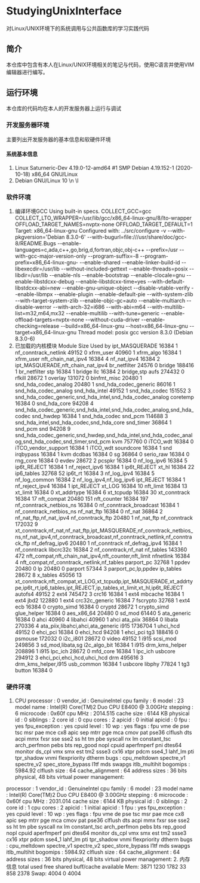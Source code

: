 # StudyingUnixInterface
对Linux/UNIX环境下的系统调用与公共函数库的学习实践代码
## 简介
本仓库中包含有本人在Linux/UNIX环境相关的笔记与代码，使用C语言并使用VIM编辑器进行编写。
## 运行环境
本仓库的代码均在本人的开发服务器上运行与调试
### 开发服务器环境
主要列出开发服务器的基本信息和软硬件环境
#### 系统基本信息
  1. Linux Saturneric-Dev 4.19.0-12-amd64 #1 SMP Debian 4.19.152-1 (2020-10-18) x86_64 GNU/Linux
  2. Debian GNU/Linux 10 \n \l
### 软件环境
1. 编译环境GCC
  Using built-in specs.
  COLLECT_GCC=gcc
  COLLECT_LTO_WRAPPER=/usr/lib/gcc/x86_64-linux-gnu/8/lto-wrapper
  OFFLOAD_TARGET_NAMES=nvptx-none
  OFFLOAD_TARGET_DEFAULT=1
  Target: x86_64-linux-gnu
  Configured with: ../src/configure -v --with-pkgversion='Debian 8.3.0-6' --with-bugurl=file:///usr/share/doc/gcc-8/README.Bugs --enable-languages=c,ada,c++,go,brig,d,fortran,objc,obj-c++ --prefix=/usr --with-gcc-major-version-only --program-suffix=-8 --program-prefix=x86_64-linux-gnu- --enable-shared --enable-linker-build-id --libexecdir=/usr/lib --without-included-gettext --enable-threads=posix --libdir=/usr/lib --enable-nls --enable-bootstrap --enable-clocale=gnu --enable-libstdcxx-debug --enable-libstdcxx-time=yes --with-default-libstdcxx-abi=new --enable-gnu-unique-object --disable-vtable-verify --enable-libmpx --enable-plugin --enable-default-pie --with-system-zlib --with-target-system-zlib --enable-objc-gc=auto --enable-multiarch --disable-werror --with-arch-32=i686 --with-abi=m64 --with-multilib-list=m32,m64,mx32 --enable-multilib --with-tune=generic --enable-offload-targets=nvptx-none --without-cuda-driver --enable-checking=release --build=x86_64-linux-gnu --host=x86_64-linux-gnu --target=x86_64-linux-gnu
  Thread model: posix
  gcc version 8.3.0 (Debian 8.3.0-6) 
2. 已加载的内核模块
    Module                  Size  Used by
  ipt_MASQUERADE         16384  1
  nf_conntrack_netlink    49152  0
  xfrm_user              40960  1
  xfrm_algo              16384  1 xfrm_user
  nft_chain_nat_ipv4     16384  4
  nf_nat_ipv4            16384  2 ipt_MASQUERADE,nft_chain_nat_ipv4
  br_netfilter           24576  0
  bridge                188416  1 br_netfilter
  stp                    16384  1 bridge
  llc                    16384  2 bridge,stp
  aufs                  274432  0
  rfkill                 28672  1
  overlay               131072  0
  binfmt_misc            20480  1
  snd_hda_codec_analog    20480  1
  snd_hda_codec_generic    86016  1 snd_hda_codec_analog
  snd_hda_intel          49152  1
  snd_hda_codec         151552  3 snd_hda_codec_generic,snd_hda_intel,snd_hda_codec_analog
  coretemp               16384  0
  snd_hda_core           94208  4 snd_hda_codec_generic,snd_hda_intel,snd_hda_codec_analog,snd_hda_codec
  snd_hwdep              16384  1 snd_hda_codec
  snd_pcm               114688  3 snd_hda_intel,snd_hda_codec,snd_hda_core
  snd_timer              36864  1 snd_pcm
  snd                    94208  9 snd_hda_codec_generic,snd_hwdep,snd_hda_intel,snd_hda_codec_analog,snd_hda_codec,snd_timer,snd_pcm
  kvm                   757760  0
  iTCO_wdt               16384  0
  iTCO_vendor_support    16384  1 iTCO_wdt
  soundcore              16384  1 snd
  irqbypass              16384  1 kvm
  dcdbas                 16384  0
  sg                     36864  0
  serio_raw              16384  0
  rng_core               16384  0
  evdev                  28672  2
  pcspkr                 16384  0
  nf_log_ipv6            16384  5
  ip6t_REJECT            16384  1
  nf_reject_ipv6         16384  1 ip6t_REJECT
  xt_hl                  16384  22
  ip6_tables             32768  52
  ip6t_rt                16384  3
  nf_log_ipv4            16384  5
  nf_log_common          16384  2 nf_log_ipv4,nf_log_ipv6
  ipt_REJECT             16384  1
  nf_reject_ipv4         16384  1 ipt_REJECT
  xt_LOG                 16384  10
  nft_limit              16384  13
  xt_limit               16384  0
  xt_addrtype            16384  6
  xt_tcpudp              16384  30
  xt_conntrack           16384  17
  nft_compat             20480  151
  nft_counter            16384  197
  nf_conntrack_netbios_ns    16384  0
  nf_conntrack_broadcast    16384  1 nf_conntrack_netbios_ns
  nf_nat_ftp             16384  0
  nf_nat                 36864  2 nf_nat_ftp,nf_nat_ipv4
  nf_conntrack_ftp       20480  1 nf_nat_ftp
  nf_conntrack          172032  9 xt_conntrack,nf_nat,nf_nat_ftp,ipt_MASQUERADE,nf_conntrack_netbios_ns,nf_nat_ipv4,nf_conntrack_broadcast,nf_conntrack_netlink,nf_conntrack_ftp
  nf_defrag_ipv6         20480  1 nf_conntrack
  nf_defrag_ipv4         16384  1 nf_conntrack
  libcrc32c              16384  2 nf_conntrack,nf_nat
  nf_tables             143360  472 nft_compat,nft_chain_nat_ipv4,nft_counter,nft_limit
  nfnetlink              16384  4 nft_compat,nf_conntrack_netlink,nf_tables
  parport_pc             32768  1
  ppdev                  20480  0
  lp                     20480  0
  parport                57344  3 parport_pc,lp,ppdev
  ip_tables              28672  8
  x_tables               45056  13 xt_conntrack,nft_compat,xt_LOG,xt_tcpudp,ipt_MASQUERADE,xt_addrtype,ip6t_rt,ip6_tables,ipt_REJECT,ip_tables,xt_limit,xt_hl,ip6t_REJECT
  autofs4                49152  2
  ext4                  745472  3
  crc16                  16384  1 ext4
  mbcache                16384  1 ext4
  jbd2                  122880  1 ext4
  crc32c_generic         16384  7
  fscrypto               32768  1 ext4
  ecb                    16384  0
  crypto_simd            16384  0
  cryptd                 28672  1 crypto_simd
  glue_helper            16384  0
  aes_x86_64             20480  0
  sd_mod                 61440  5
  ata_generic            16384  0
  ahci                   40960  4
  libahci                40960  1 ahci
  ata_piix               36864  0
  libata                270336  4 ata_piix,libahci,ahci,ata_generic
  i915                 1736704  1
  uhci_hcd               49152  0
  ehci_pci               16384  0
  ehci_hcd               94208  1 ehci_pci
  tg3                   188416  0
  psmouse               172032  0
  i2c_i801               28672  0
  video                  49152  1 i915
  scsi_mod              249856  3 sd_mod,libata,sg
  i2c_algo_bit           16384  1 i915
  drm_kms_helper        208896  1 i915
  lpc_ich                28672  0
  mfd_core               16384  1 lpc_ich
  usbcore               294912  3 ehci_pci,ehci_hcd,uhci_hcd
  drm                   495616  3 drm_kms_helper,i915
  usb_common             16384  1 usbcore
  libphy                 77824  1 tg3
  button                 16384  0
### 硬件环境
1. CPU
  processor	: 0
  vendor_id	: GenuineIntel
  cpu family	: 6
  model		: 23
  model name	: Intel(R) Core(TM)2 Duo CPU     E8400  @ 3.00GHz
  stepping	: 6
  microcode	: 0x60f
  cpu MHz		: 2014.515
  cache size	: 6144 KB
  physical id	: 0
  siblings	: 2
  core id		: 0
  cpu cores	: 2
  apicid		: 0
  initial apicid	: 0
  fpu		: yes
  fpu_exception	: yes
  cpuid level	: 10
  wp		: yes
  flags		: fpu vme de pse tsc msr pae mce cx8 apic sep mtrr pge mca cmov pat pse36 clflush dts acpi mmx fxsr sse sse2 ss ht tm pbe syscall nx lm constant_tsc arch_perfmon pebs bts rep_good nopl cpuid aperfmperf pni dtes64 monitor ds_cpl vmx smx est tm2 ssse3 cx16 xtpr pdcm sse4_1 lahf_lm pti tpr_shadow vnmi flexpriority dtherm
  bugs		: cpu_meltdown spectre_v1 spectre_v2 spec_store_bypass l1tf mds swapgs itlb_multihit
  bogomips	: 5984.92
  clflush size	: 64
  cache_alignment	: 64
  address sizes	: 36 bits physical, 48 bits virtual
  power management:

  processor	: 1
  vendor_id	: GenuineIntel
  cpu family	: 6
  model		: 23
  model name	: Intel(R) Core(TM)2 Duo CPU     E8400  @ 3.00GHz
  stepping	: 6
  microcode	: 0x60f
  cpu MHz		: 2031.014
  cache size	: 6144 KB
  physical id	: 0
  siblings	: 2
  core id		: 1
  cpu cores	: 2
  apicid		: 1
  initial apicid	: 1
  fpu		: yes
  fpu_exception	: yes
  cpuid level	: 10
  wp		: yes
  flags		: fpu vme de pse tsc msr pae mce cx8 apic sep mtrr pge mca cmov pat pse36 clflush dts acpi mmx fxsr sse sse2 ss ht tm pbe syscall nx lm constant_tsc arch_perfmon pebs bts rep_good nopl cpuid aperfmperf pni dtes64 monitor ds_cpl vmx smx est tm2 ssse3 cx16 xtpr pdcm sse4_1 lahf_lm pti tpr_shadow vnmi flexpriority dtherm
  bugs		: cpu_meltdown spectre_v1 spectre_v2 spec_store_bypass l1tf mds swapgs itlb_multihit
  bogomips	: 5984.92
  clflush size	: 64
  cache_alignment	: 64
  address sizes	: 36 bits physical, 48 bits virtual
  power management:
2. 内存信息
                total        used        free      shared  buff/cache   available
  Mem:           3871        1230        1782          33         858        2378
  Swap:          4004           0        4004

